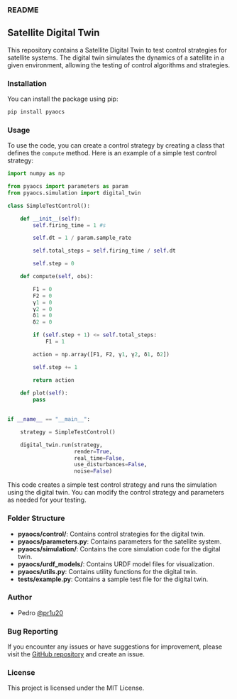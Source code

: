 ### README

## Satellite Digital Twin

This repository contains a Satellite Digital Twin to test control strategies for satellite systems. The digital twin simulates the dynamics of a satellite in a given environment, allowing the testing of control algorithms and strategies.

### Installation

You can install the package using pip:

```bash
pip install pyaocs
```

### Usage

To use the code, you can create a control strategy by creating a class that defines the `compute` method. Here is an example of a simple test control strategy:

```python
import numpy as np

from pyaocs import parameters as param
from pyaocs.simulation import digital_twin

class SimpleTestControl():

    def __init__(self):
        self.firing_time = 1 #s

        self.dt = 1 / param.sample_rate

        self.total_steps = self.firing_time / self.dt

        self.step = 0

    def compute(self, obs):

        F1 = 0
        F2 = 0
        γ1 = 0
        γ2 = 0
        δ1 = 0
        δ2 = 0

        if (self.step + 1) <= self.total_steps:
            F1 = 1

        action = np.array([F1, F2, γ1, γ2, δ1, δ2])

        self.step += 1

        return action
    
    def plot(self):
        pass
    

if __name__ == "__main__":

    strategy = SimpleTestControl()

    digital_twin.run(strategy, 
                     render=True, 
                     real_time=False, 
                     use_disturbances=False,
                     noise=False)
```

This code creates a simple test control strategy and runs the simulation using the digital twin. You can modify the control strategy and parameters as needed for your testing.

### Folder Structure

- **pyaocs/control/**: Contains control strategies for the digital twin.
- **pyaocs/parameters.py**: Contains parameters for the satellite system.
- **pyaocs/simulation/**: Contains the core simulation code for the digital twin.
- **pyaocs/urdf_models/**: Contains URDF model files for visualization.
- **pyaocs/utils.py**: Contains utility functions for the digital twin.
- **tests/example.py**: Contains a sample test file for the digital twin.

### Author

- Pedro [@pr1u20](mailto:pr1u20@soton.ac.uk)

### Bug Reporting

If you encounter any issues or have suggestions for improvement, please visit the [GitHub repository](https://github.com/pr1u20/AOCS-digital-twin) and create an issue.

### License

This project is licensed under the MIT License.